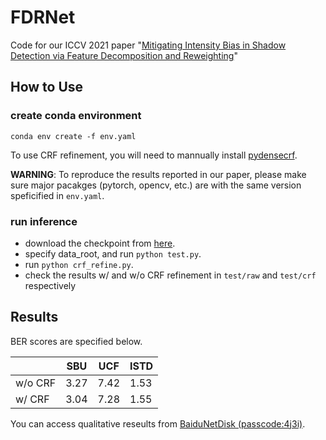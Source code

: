 # FDRNet
Code for our ICCV 2021 paper "[Mitigating Intensity Bias in Shadow Detection via Feature Decomposition and Reweighting](https://openaccess.thecvf.com/content/ICCV2021/html/Zhu_Mitigating_Intensity_Bias_in_Shadow_Detection_via_Feature_Decomposition_and_ICCV_2021_paper.html)"


## How to Use

### create conda environment

```
conda env create -f env.yaml
```

To use CRF refinement, you will need to mannually install [pydensecrf](https://github.com/Andrew-Qibin/dss_crf).

**WARNING**: To reproduce the results reported in our paper, please make sure major pacakges (pytorch, opencv, etc.) are with the same version speficified in `env.yaml`.

### run inference

* download the checkpoint from [here](https://github.com/rayleizhu/FDRNet/releases/tag/checkpoint).
* specify data_root, and run `python test.py`. 
* run `python crf_refine.py`.
* check the results w/ and w/o CRF refinement in `test/raw` and `test/crf` respectively

## Results

BER scores are specified below.

| |SBU|UCF|ISTD|
|-|-|-|-|
|w/o CRF| 3.27 | 7.42 | 1.53 |
|w/ CRF| 3.04 | 7.28 | 1.55 |

You can access qualitative reseults from [BaiduNetDisk (passcode:4j3i)](https://pan.baidu.com/s/1yCU1dyQrQiQnrbkznccO5Q).





